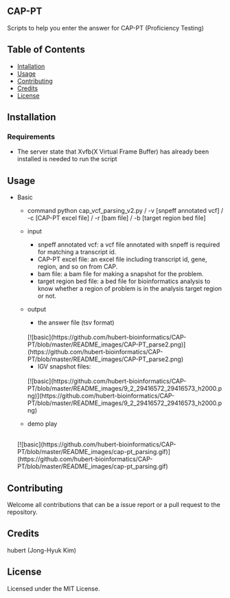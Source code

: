 ## CAP-PT
Scripts to help you enter the answer for CAP-PT (Proficiency Testing)

## Table of Contents
* [Intallation](#installation)
* [Usage](#usage)
* [Contributing](#contributing)
* [Credits](#credits)
* [License](#license)


## <a name="installation">Installation</a>
### Requirements
* The server state that Xvfb(X Virtual Frame Buffer) has already been installed is needed to run the script


## <a name="usage">Usage</a>

* Basic
  * command
    python cap_vcf_parsing_v2.py /
      -v [snpeff annotated vcf] /
      -c [CAP-PT excel file] /
      -r [bam file] /
      -b [target region bed file]
  * input
    * snpeff annotated vcf: a vcf file annotated with snpeff is required for matching a transcript id.
    * CAP-PT excel file: an excel file including transcript id, gene, region, and so on from CAP.
    * bam file: a bam file for making a snapshot for the problem.
    * target region bed file: a bed file for bioinformatics analysis to know whether a region of problem is in the analysis target region or not.
  * output
    * the answer file (tsv format)
    
    <br>
    [![basic](https://github.com/hubert-bioinformatics/CAP-PT/blob/master/README_images/CAP-PT_parse2.png)](https://github.com/hubert-bioinformatics/CAP-PT/blob/master/README_images/CAP-PT_parse2.png)
    <br>
    
    * IGV snapshot files: 
    
    <br>
    [![basic](https://github.com/hubert-bioinformatics/CAP-PT/blob/master/README_images/9_2_29416572_29416573_h2000.png)](https://github.com/hubert-bioinformatics/CAP-PT/blob/master/README_images/9_2_29416572_29416573_h2000.png)
    <br>
    
  * demo play
  
  <br>
  [![basic](https://github.com/hubert-bioinformatics/CAP-PT/blob/master/README_images/cap-pt_parsing.gif)](https://github.com/hubert-bioinformatics/CAP-PT/blob/master/README_images/cap-pt_parsing.gif)
  <br>

## <a name="contributing">Contributing</a>


Welcome all contributions that can be a issue report or a pull request to the repository.


## <a name="credits">Credits</a>


hubert (Jong-Hyuk Kim)


## <a name="license">License</a>

Licensed under the MIT License.

